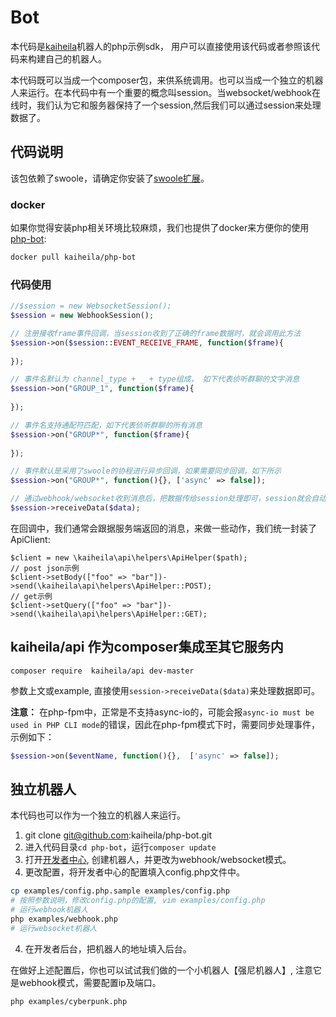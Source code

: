 # Bot
本代码是[kaiheila](http://developer.kaiheila.cn/doc)机器人的php示例sdk， 用户可以直接使用该代码或者参照该代码来构建自己的机器人。

 本代码既可以当成一个composer包，来供系统调用。也可以当成一个独立的机器人来运行。在本代码中有一个重要的概念叫session。当websocket/webhook在线时，我们认为它和服务器保持了一个session,然后我们可以通过session来处理数据了。

## 代码说明
该包依赖了swoole，请确定你安装了[swoole扩展](https://wiki.swoole.com/#/environment?id=%e5%ae%89%e8%a3%85swoole)。

### docker 
如果你觉得安装php相关环境比较麻烦，我们也提供了docker来方便你的使用[php-bot](https://hub.docker.com/r/kaiheila/php-bot):

```bash
docker pull kaiheila/php-bot
```

### 代码使用

```php 
//$session = new WebsocketSession();
$session = new WebhookSession();

// 注册接收frame事件回调，当session收到了正确的frame数据时，就会调用此方法
$session->on($session::EVENT_RECEIVE_FRAME, function($frame){
    
});

// 事件名默认为 channel_type + _ + type组成， 如下代表侦听群聊的文字消息
$session->on("GROUP_1", function($frame){
    
});

// 事件名支持通配符匹配，如下代表侦听群聊的所有消息
$session->on("GROUP*", function($frame){
     
});

// 事件默认是采用了swoole的协程进行异步回调，如果需要同步回调，如下所示
$session->on("GROUP*", function(){}, ['async' => false]);

// 通过webhook/websocket收到消息后，把数据传给session处理即可，session就会自动按上面注册的事件进行处理。
$session->receiveData($data);

```

在回调中，我们通常会跟据服务端返回的消息，来做一些动作，我们统一封装了ApiClient:
```
$client = new \kaiheila\api\helpers\ApiHelper($path);
// post json示例
$client->setBody(["foo" => "bar"])->send(\kaiheila\api\helpers\ApiHelper::POST);
// get示例
$client->setQuery(["foo" => "bar"])->send(\kaiheila\api\helpers\ApiHelper::GET);

```

## kaiheila/api 作为composer集成至其它服务内

```
composer require  kaiheila/api dev-master
````
参数上文或example, 直接使用`session->receiveData($data)`来处理数据即可。

**注意：** 在php-fpm中，正常是不支持async-io的，可能会报`async-io must be used in PHP CLI mode`的错误，因此在php-fpm模式下时，需要同步处理事件，示例如下：
```php
$session->on($eventName, function(){},  ['async' => false]);
```


## 独立机器人

本代码也可以作为一个独立的机器人来运行。

1. git clone git@github.com:kaiheila/php-bot.git
2. 进入代码目录`cd php-bot`，运行`composer update`
3. 打开[开发者中心](https://developer.kaiheila.cn/bot), 创建机器人，并更改为webhook/websocket模式。
4. 更改配置，将开发者中心的配置填入config.php文件中。

```bash
cp examples/config.php.sample examples/config.php
# 按照参数说明，修改config.php的配置, vim examples/config.php
# 运行webhook机器人
php examples/webhook.php
# 运行websocket机器人
````
4. 在开发者后台，把机器人的地址填入后台。

在做好上述配置后，你也可以试试我们做的一个小机器人【强尼机器人】, 注意它是webhook模式，需要配置ip及端口。
```bash
php examples/cyberpunk.php
````


